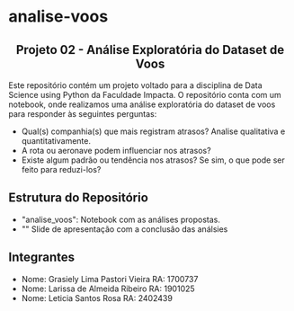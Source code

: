 # analise-voos

<h2 align="center">Projeto 02 - Análise Exploratória do Dataset de Voos</h2>

<p>Este repositório contém um projeto voltado para a disciplina de Data Science using Python da Faculdade Impacta. 
O repositório conta com um notebook, onde realizamos uma análise exploratória do dataset de voos para responder às seguintes perguntas:</p>

- Qual(s) companhia(s) que mais registram atrasos? Analise qualitativa e quantitativamente.
- A rota ou aeronave podem influenciar nos atrasos?
- Existe algum padrão ou tendência nos atrasos? Se sim, o que pode ser feito para reduzi-los?

## Estrutura do Repositório
- "analise_voos": Notebook com as análises propostas.
- "" Slide de apresentação com a conclusão das análsies

## Integrantes
- Nome: Grasiely Lima Pastori Vieira		RA: 1700737
- Nome: Larissa de Almeida Ribeiro		RA: 1901025
- Nome: Leticia Santos Rosa			RA: 2402439
